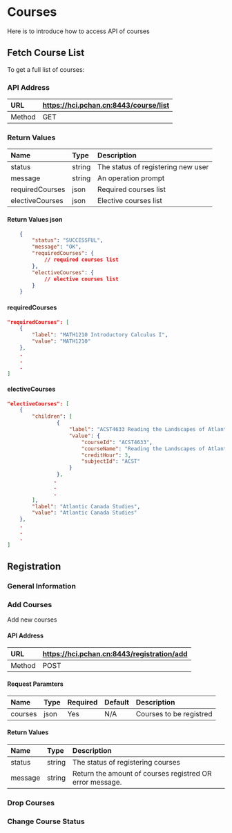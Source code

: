 # Courses

Here is to introduce how to access API of courses

<TOC/>

## Fetch Course List
To get a full list of courses: 

### API Address
URL|https://hci.pchan.cn:8443/course/list
:-----|:--------------------------
Method|GET

### Return Values
Name|Type|Description
:-|:-|:-
status|string|The status of registering new user
message|string|An operation prompt
requiredCourses|json|Required courses list
electiveCourses|json|Elective courses list

#### Return Values json
``` json
    {
        "status": "SUCCESSFUL",
        "message": "OK",
        "requiredCourses": {
            // required courses list
        },
        "electiveCourses": {
            // elective courses list
        }
    }
```

#### requiredCourses
``` json
"requiredCourses": [
    {
        "label": "MATH1210 Introductory Calculus I",
        "value": "MATH1210"
    },
    .
    .
    .
]
```

#### electiveCourses
``` json
"electiveCourses": [
    {
        "children": [
                {
                    "label": "ACST4633 Reading the Landscapes of Atlantic Canada",
                    "value": {
                        "courseId": "ACST4633",
                        "courseName": "Reading the Landscapes of Atlantic Canada",
                        "creditHour": 3,
                        "subjectId": "ACST"
                    }
                },
               .
               .
               .
        ],
        "label": "Atlantic Canada Studies",
        "value": "Atlantic Canada Studies"
    },
    .
    .
    .
]
```

## Registration

### General Information

### Add Courses
Add new courses
#### API Address
URL|https://hci.pchan.cn:8443/registration/add
:-|:-
Method|POST

#### Request Paramters
Name|Type|Required|Default|Description
:-|:-|:-|:-|:-
courses|json|Yes|N/A|Courses to be registred

#### Return Values
Name|Type|Description
:-|:-|:-
status|string|The status of registering courses
message|string|Return the amount of courses registred OR error message.

### Drop Courses

### Change Course Status

